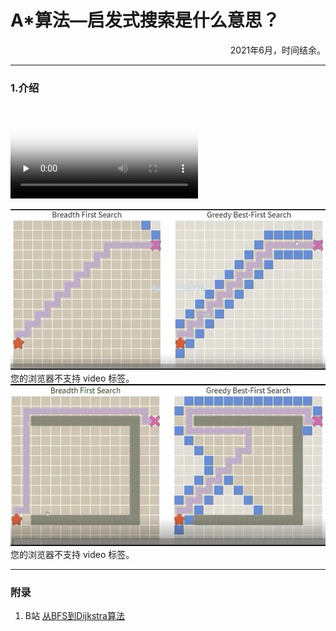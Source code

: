# A*算法—启发式搜索是什么意思？

<p align="right">2021年6月，时间结余。</p>

---
### 1.介绍

<video id="video" controls="" preload="none" poster="..\pictures\algorithm\greedy.jpg"> <source id="mp4" src="..\videos\1111.mp4" type="video/mp4"> </video>

<img src="..\pictures\algorithm\greedy.jpg">
您的浏览器不支持 video 标签。

<img src="..\pictures\algorithm\greedy1.jpg">
您的浏览器不支持 video 标签。

---

### 附录

1. B站 [从BFS到Dijkstra算法](https://www.bilibili.com/video/BV1ts41157Sy/?spm_id_from=333.788.recommend_more_video.-1)

